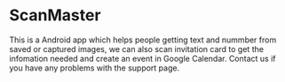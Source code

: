 # ScanMaster

This is a Android app which helps people getting text and nummber from saved or captured images, we can also scan invitation card to get the infomation needed and create an event in Google Calendar. Contact us if you have any problems with the support page.
